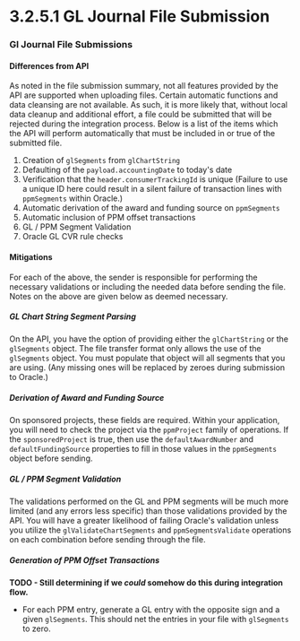 # 3.2.5.1 GL Journal File Submission

### Gl Journal File Submissions

#### Differences from API

As noted in the file submission summary, not all features provided by the API are supported when uploading files.  Certain automatic functions and data cleansing are not available.  As such, it is more likely that, without local data cleanup and additional effort, a file could be submitted that will be rejected during the integration process.  Below is a list of the items which the API will perform automatically that must be included in or true of the submitted file.

1. Creation of `glSegments` from `glChartString`
2. Defaulting of the `payload.accountingDate` to today's date
3. Verification that the `header.consumerTrackingId` is unique  (Failure to use a unique ID here could result in a silent failure of transaction lines with `ppmSegments` within Oracle.)
4. Automatic derivation of the award and funding source on `ppmSegments`
5. Automatic inclusion of PPM offset transactions
6. GL / PPM Segment Validation
7. Oracle GL CVR rule checks

#### Mitigations

For each of the above, the sender is responsible for performing the necessary validations or including the needed data before sending the file.  Notes on the above are given below as deemed necessary.

##### GL Chart String Segment Parsing

On the API, you have the option of providing either the `glChartString` or the `glSegments` object.  The file transfer format only allows the use of the `glSegments` object.  You must populate that object will all segments that you are using.  (Any missing ones will be replaced by zeroes during submission to Oracle.)

##### Derivation of Award and Funding Source

On sponsored projects, these fields are required.  Within your application, you will need to check the project via the `ppmProject` family of operations.  If the `sponsoredProject` is true, then use the `defaultAwardNumber` and `defaultFundingSource` properties to fill in those values in the `ppmSegments` object before sending.

##### GL / PPM Segment Validation

The validations performed on the GL and PPM segments will be much more limited (and any errors less specific) than those validations provided by the API.  You will have a greater likelihood of failing Oracle's validation unless you utilize the `glValidateChartSegments` and `ppmSegmentsValidate` operations on each combination before sending through the file.

##### Generation of PPM Offset Transactions

**TODO - Still determining if we _could_ somehow do this during integration flow.**

* For each PPM entry, generate a GL entry with the opposite sign and a given `glSegments`.  This should net the entries in your file with `glSegments` to zero.
